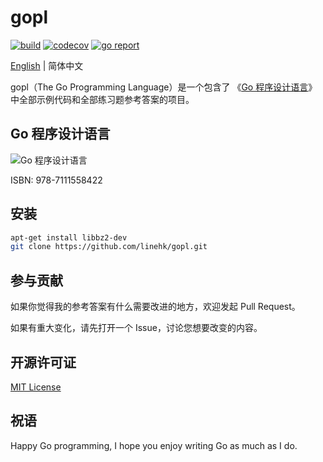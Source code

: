 # gopl

[![build](https://github.com/linehk/gopl/actions/workflows/build.yml/badge.svg "build")](https://github.com/linehk/gopl/actions)
[![codecov](https://codecov.io/gh/linehk/gopl/graph/badge.svg "codecov")](https://codecov.io/gh/linehk/gopl)
[![go report](https://goreportcard.com/badge/github.com/linehk/gopl "go report")](https://goreportcard.com/report/github.com/linehk/gopl)

[English](./README.md "English") | 简体中文

gopl（The Go Programming Language）是一个包含了 《[Go 程序设计语言](https://book.douban.com/subject/27044219/ "Go 程序设计语言")》 中全部示例代码和全部练习题参考答案的项目。

## Go 程序设计语言

![Go 程序设计语言](./zh-cover.jpg "Go 程序设计语言")

ISBN: 978-7111558422

## 安装

```bash
apt-get install libbz2-dev
git clone https://github.com/linehk/gopl.git
```

## 参与贡献

如果你觉得我的参考答案有什么需要改进的地方，欢迎发起 Pull Request。

如果有重大变化，请先打开一个 Issue，讨论您想要改变的内容。

## 开源许可证

[MIT License](./LICENSE "MIT License")

## 祝语

Happy Go programming, I hope you enjoy writing Go as much as I do.